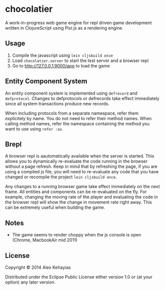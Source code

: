 # chocolatier

A work-in-progress web game engine for repl driven game development written in ClojureScript using Pixi.js as a rendering engine.

## Usage

1. Compile the javascript using `lein cljsbuild once`
2. Load `chocolatier.server` to start the test server and a browser repl
3. Go to http://127.0.0.1:9000/app to load the game

## Entity Component System

An entity component system is implemented using `defrecord` and `defprotocol`. Changes to defprotocols or defrecords take effect immediately since all system transactions produce new records.

When including protocols from a separate namespace, refer them explicitely by name. You do not need to refer their method names. When calling method names, refer the namespace containing the method you want to use using `refer :as`.

## Brepl

A browser repl is aautomatically available when the server is started. This allows you to dynamically re-evaluate the code running in the browser without a page refresh. Keep in mind that by refreshing the page, if you are using a compiled js file, you will need to re-evaluate any code that you have changed or recompile the project `lein cljsbuild once`. 

Any changes to a running browser game take effect immediately on the next frame. All entities and components can be re-evaluated on the fly. For example, changing the moving rate of the player and evaluating the code in the browser repl will show the change in movement rate right away. This can be extremely useful when building the game.

## Notes

- The game seems to render choppy when the js console is open (Chrome, MacbookAir mid 2011)

## License

Copyright © 2014 Alex Kehayias

Distributed under the Eclipse Public License either version 1.0 or (at
your option) any later version.
